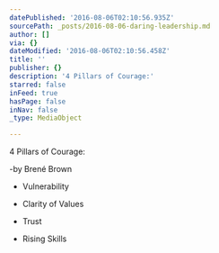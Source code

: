 ```yaml
---
datePublished: '2016-08-06T02:10:56.935Z'
sourcePath: _posts/2016-08-06-daring-leadership.md
author: []
via: {}
dateModified: '2016-08-06T02:10:56.458Z'
title: ''
publisher: {}
description: '4 Pillars of Courage:'
starred: false
inFeed: true
hasPage: false
inNav: false
_type: MediaObject

---
```

4 Pillars of Courage:

-by Brené Brown

* Vulnerability

* Clarity of Values

* Trust

* Rising Skills